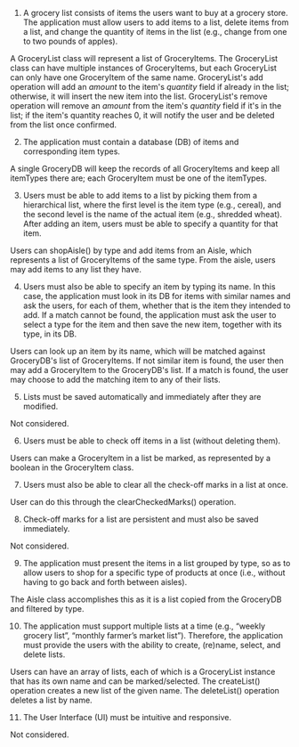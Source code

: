 1. A grocery list consists of items the users want to buy at a grocery store. The application
must allow users to add items to a list, delete items from a list, and change the quantity
of items in the list (e.g., change from one to two pounds of apples).

A GroceryList class will represent a list of GroceryItems. The GroceryList class can have multiple instances of GroceryItems, but each GroceryList can only have one GroceryItem of the same name.
GroceryList's add operation will add an *amount* to the item's *quantity* field if already in the list; otherwise, it will insert the new item into the list.
GroceryList's remove operation will remove an *amount* from the item's *quantity* field if it's in the list; if the item's quantity reaches 0, it will notify the user and be deleted from the list once confirmed.

2. The application must contain a database (DB) of items and corresponding item types.

A single GroceryDB will keep the records of all GroceryItems and keep all itemTypes there are; each GroceryItem must be one of the itemTypes.

3. Users must be able to add items to a list by picking them from a hierarchical list, where
the first level is the item type (e.g., cereal), and the second level is the name of the
actual item (e.g., shredded wheat). After adding an item, users must be able to specify a
quantity for that item.

Users can shopAisle() by type and add items from an Aisle, which represents a list of GroceryItems of the same type. From the aisle, users may add items to any list they have.

4. Users must also be able to specify an item by typing its name. In this case, the
application must look in its DB for items with similar names and ask the users, for each
of them, whether that is the item they intended to add. If a match cannot be found, the
application must ask the user to select a type for the item and then save the new item,
together with its type, in its DB.

Users can look up an item by its name, which will be matched against GroceryDB's list of GroceryItems. If not similar item is found, the user then may add a GroceryItem to the GroceryDB's list. If a match is found, the user may choose to add the matching item to any of their lists.

5. Lists must be saved automatically and immediately after they are modified.

Not considered.

6. Users must be able to check off items in a list (without deleting them).

Users can make a GroceryItem in a list be marked, as represented by a boolean in the GroceryItem class.

7. Users must also be able to clear all the check-off marks in a list at once.

User can do this through the clearCheckedMarks() operation.

8. Check-off marks for a list are persistent and must also be saved immediately.

Not considered.

9. The application must present the items in a list grouped by type, so as to allow users to
shop for a specific type of products at once (i.e., without having to go back and forth
between aisles).

The Aisle class accomplishes this as it is a list copied from the GroceryDB and filtered by type.

10. The application must support multiple lists at a time (e.g., “weekly grocery list”, “monthly
farmer’s market list”). Therefore, the application must provide the users with the ability to
create, (re)name, select, and delete lists.

Users can have an array of lists, each of which is a GroceryList instance that has its own name and can be marked/selected. The createList() operation creates a new list of the given name. The deleteList() operation deletes a list by name.

11. The User Interface (UI) must be intuitive and responsive.

Not considered.